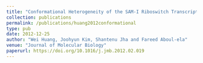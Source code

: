 ```yaml
---
title: "Conformational Heterogeneity of the SAM-I Riboswitch Transcriptional ON State: A Chaperone-Like Role for S-Adenosyl Methionine"
collection: publications
permalink: /publications/huang2012conformational
type: pub
date: 2012-12-25
author: "Wei Huang, Joohyun Kim, Shantenu Jha and Fareed Aboul-ela"
venue: "Journal of Molecular Biology"
paperurl: https://doi.org/10.1016/j.jmb.2012.02.019
---
```

